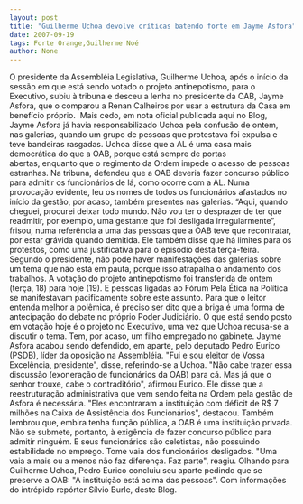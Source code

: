 ```yaml
---
layout: post
title: "Guilherme Uchoa devolve críticas batendo forte em Jayme Asfora"
date: 2007-09-19
tags: Forte Orange,Guilherme Noé
author: None
---
```

O presidente da Assembl&eacute;ia Legislativa, Guilherme Uchoa,&nbsp;ap&oacute;s o in&iacute;cio da sess&atilde;o em que est&aacute; sendo votado o projeto antinepotismo, para o Executivo, subiu &agrave; tribuna e desceu a lenha no presidente da OAB, Jayme Asfora, que o comparou a Renan Calheiros por usar a estrutura da Casa&nbsp;em benef&iacute;cio pr&oacute;prio.&nbsp;
Mais cedo, em nota oficial publicada aqui no Blog, Jayme Asfora j&aacute; havia responsabilizado Uchoa pela confus&atilde;o de ontem, nas galerias, quando um grupo de pessoas que protestava foi expulsa e teve bandeiras rasgadas.
Uchoa disse que a AL&nbsp;&eacute; uma casa mais democr&aacute;tica do que a OAB, porque est&aacute; sempre de portas abertas,&nbsp;enquanto que o regimento da Ordem impede o acesso de pessoas estranhas.
Na tribuna, defendeu que a OAB deveria fazer concurso p&uacute;blico para admitir os funcion&aacute;rios de l&aacute;, como ocorre com a AL.
Numa provoca&ccedil;&atilde;o evidente, leu os nomes de todos os funcion&aacute;rios afastados no in&iacute;cio da gest&atilde;o, por acaso, tamb&eacute;m presentes nas galerias.
&ldquo;Aqui, quando cheguei, procurei deixar todo mundo. N&atilde;o vou ter o desprazer de ter que readmitir, por exemplo,&nbsp;uma gestante que foi desligada irregularmente&rdquo;, frisou, numa refer&ecirc;ncia a uma das pessoas que a OAB teve que recontratar, por estar gr&aacute;vida quando demitida.
Ele tamb&eacute;m disse que h&aacute; limites para os protestos, como uma justificativa para o epis&oacute;dio desta ter&ccedil;a-feira. Segundo o presidente, n&atilde;o pode haver manifesta&ccedil;&otilde;es das galerias sobre um&nbsp;tema que n&atilde;o est&aacute; em pauta, porque isso atrapalha o andamento dos trabalhos.&nbsp;A vota&ccedil;&atilde;o do projeto antinepotismo foi transferida de ontem (ter&ccedil;a, 18) para hoje (19). E&nbsp;pessoas ligadas ao F&oacute;rum Pela &Eacute;tica na Pol&iacute;tica se manifestavam pacificamente sobre este assunto.
Para que o leitor entenda melhor a pol&ecirc;mica, &eacute; preciso ser dito que a briga &eacute; uma forma de antecipa&ccedil;&atilde;o do debate no pr&oacute;prio Poder Judici&aacute;rio. O que est&aacute; sendo posto em vota&ccedil;&atilde;o hoje &eacute; o projeto no Executivo, uma vez que Uchoa recusa-se a discutir o tema. Tem, por acaso, um filho empregado no gabinete.
Jayme Asfora acabou sendo defendido, em aparte, pelo deputado Pedro Eurico (PSDB), l&iacute;der da oposi&ccedil;&atilde;o na Assembl&eacute;ia. &quot;Fui e sou eleitor de Vossa Excel&ecirc;ncia, presidente&quot;, disse, referindo-se a Uchoa. 
&quot;N&atilde;o cabe trazer essa discuss&atilde;o (exonera&ccedil;&atilde;o de funcion&aacute;rios da OAB) para c&aacute;. Mas j&aacute; que o senhor trouxe, cabe o contradit&oacute;rio&quot;, afirmou Eurico. Ele disse que a reestrutura&ccedil;&atilde;o administrativa que vem sendo feita na Ordem&nbsp;pela gest&atilde;o de Asfora &eacute; necess&aacute;ria. &quot;Eles encontraram a institui&ccedil;&atilde;o com d&eacute;ficit de R$ 7 milh&otilde;es na Caixa de Assist&ecirc;ncia dos Funcion&aacute;rios&quot;, destacou.
Tamb&eacute;m lembrou que, embira tenha fun&ccedil;&atilde;o p&uacute;blica, a OAB &eacute; uma institui&ccedil;&atilde;o privada. N&atilde;o se submete, portanto, &agrave;&nbsp;exig&ecirc;ncia de fazer concurso p&uacute;blico para admitir ningu&eacute;m. E seus funcion&aacute;rios&nbsp;s&atilde;o celetistas, n&atilde;o possuindo estabilidade no emprego. Tome vaia dos funcion&aacute;rios desligados. &quot;Uma vaia a mais ou a menos n&atilde;o faz diferen&ccedil;a. Faz parte&quot;, reagiu.
Olhando para Guilherme Uchoa, Pedro Eurico concluiu seu aparte pedindo que se preserve a OAB: &quot;A institui&ccedil;&atilde;o est&aacute; acima das pessoas&quot;.
Com informa&ccedil;&otilde;es do intr&eacute;pido rep&oacute;rter S&iacute;lvio Burle, deste Blog. 